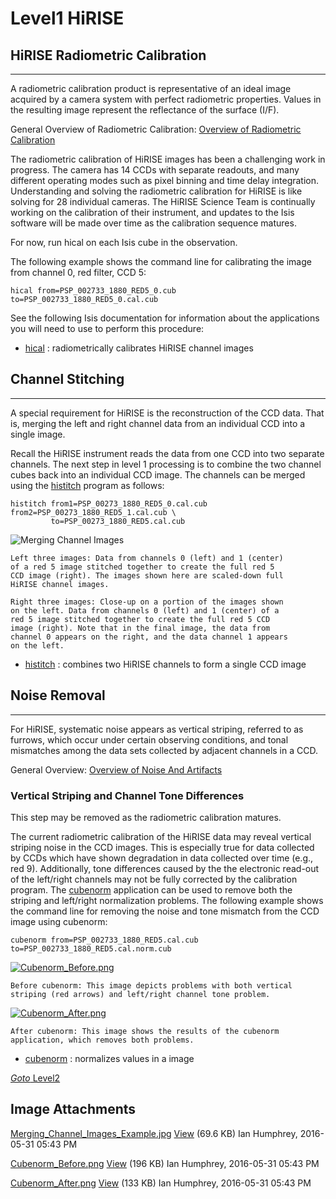 # Level1 HiRISE

## HiRISE Radiometric Calibration

-----

A radiometric calibration product is representative of an ideal image
acquired by a camera system with perfect radiometric properties. Values
in the resulting image represent the reflectance of the surface (I/F).

General Overview of Radiometric Calibration: [Overview of Radiometric
Calibration](Overview_of_Radiometric_Calibration)

The radiometric calibration of HiRISE images has been a challenging work
in progress. The camera has 14 CCDs with separate readouts, and many
different operating modes such as pixel binning and time delay
integration. Understanding and solving the radiometric calibration for
HiRISE is like solving for 28 individual cameras. The HiRISE Science
Team is continually working on the calibration of their instrument, and
updates to the Isis software will be made over time as the calibration
sequence matures.

For now, run hical on each Isis cube in the observation.

The following example shows the command line for calibrating the image
from channel 0, red filter, CCD 5:

    hical from=PSP_002733_1880_RED5_0.cub to=PSP_002733_1880_RED5_0.cal.cub

See the following Isis documentation for information about the
applications you will need to use to perform this procedure:

  - [hical](http://isis.astrogeology.usgs.gov/Application/presentation/Tabbed/hical/hical.html)
    : radiometrically calibrates HiRISE channel images



## Channel Stitching

-----

A special requirement for HiRISE is the reconstruction of the CCD data.
That is, merging the left and right channel data from an individual CCD
into a single image.

Recall the HiRISE instrument reads the data from one CCD into two
separate channels. The next step in level 1 processing is to combine the
two channel cubes back into an individual CCD image. The channels can be
merged using the
[histitch](http://isis.astrogeology.usgs.gov/Application/presentation/Tabbed/histitch/histitch.html)
program as follows:

    histitch from1=PSP_00273_1880_RED5_0.cal.cub from2=PSP_00273_1880_RED5_1.cal.cub \
             to=PSP_00273_1880_RED5.cal.cub

![Merging Channel
Images](attachments/download/1024/Merging_Channel_Images_Example.jpg)

    Left three images: Data from channels 0 (left) and 1 (center) 
    of a red 5 image stitched together to create the full red 5 
    CCD image (right). The images shown here are scaled-down full 
    HiRISE channel images.
    
    Right three images: Close-up on a portion of the images shown 
    on the left. Data from channels 0 (left) and 1 (center) of a 
    red 5 image stitched together to create the full red 5 CCD 
    image (right). Note that in the final image, the data from 
    channel 0 appears on the right, and the data channel 1 appears
    on the left.

  - [histitch](http://isis.astrogeology.usgs.gov/Application/presentation/Tabbed/histitch/histitch.html)
    : combines two HiRISE channels to form a single CCD image



## Noise Removal

-----

For HiRISE, systematic noise appears as vertical striping, referred to
as furrows, which occur under certain observing conditions, and tonal
mismatches among the data sets collected by adjacent channels in a CCD.

General Overview: [Overview of Noise And
Artifacts](Overview_of_Noise_And_Artifacts)



### Vertical Striping and Channel Tone Differences

This step may be removed as the radiometric calibration matures.

The current radiometric calibration of the HiRISE data may reveal
vertical striping noise in the CCD images. This is especially true for
data collected by CCDs which have shown degradation in data collected
over time (e.g., red 9). Additionally, tone differences caused by the
the electronic read-out of the left/right channels may not be fully
corrected by the calibration program. The
[cubenorm](http://isis.astrogeology.usgs.gov/Application/presentation/Tabbed/cubenorm/cubenorm.html)
application can be used to remove both the striping and left/right
normalization problems. The following example shows the command line for
removing the noise and tone mismatch from the CCD image using cubenorm:

    cubenorm from=PSP_002733_1880_RED5.cal.cub to=PSP_002733_1880_RED5.cal.norm.cub

[![Cubenorm\_Before.png](attachments/thumbnail/1025/200.png)](attachments/download/1025/Cubenorm_Before.png "Cubenorm_Before.png")

    Before cubenorm: This image depicts problems with both vertical
    striping (red arrows) and left/right channel tone problem.

[![Cubenorm\_After.png](attachments/thumbnail/1026/200.png)](attachments/download/1026/Cubenorm_After.png "Cubenorm_After.png")

    After cubenorm: This image shows the results of the cubenorm 
    application, which removes both problems.

  - [cubenorm](http://isis.astrogeology.usgs.gov/Application/presentation/Tabbed/cubenorm/cubenorm.html)
    : normalizes values in a image

[*Goto* Level2](Level2_HiRISE)



## Image Attachments

[Merging\_Channel\_Images\_Example.jpg](attachments/download/1024/Merging_Channel_Images_Example.jpg)
[View](attachments/download/1024/Merging_Channel_Images_Example.jpg "View")
<span class="size"> (69.6 KB) </span> <span class="author"> Ian
Humphrey, 2016-05-31 05:43 PM </span>

[Cubenorm\_Before.png](attachments/download/1025/Cubenorm_Before.png)
[View](attachments/download/1025/Cubenorm_Before.png "View")
<span class="size"> (196 KB) </span> <span class="author"> Ian Humphrey,
2016-05-31 05:43 PM </span>

[Cubenorm\_After.png](attachments/download/1026/Cubenorm_After.png)
[View](attachments/download/1026/Cubenorm_After.png "View")
<span class="size"> (133 KB) </span> <span class="author"> Ian Humphrey,
2016-05-31 05:43 PM </span>










